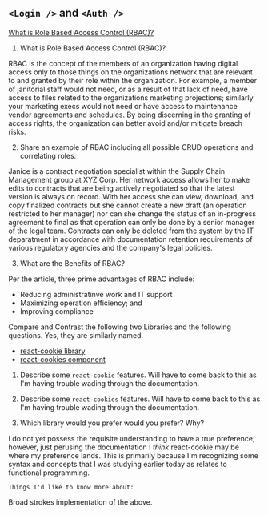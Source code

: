## `<Login />` and `<Auth />`

[What is Role Based Access Control (RBAC)?](https://digitalguardian.com/blog/what-role-based-access-control-rbac-examples-benefits-and-more)

1. What is Role Based Access Control (RBAC)?

RBAC is the concept of the members of an organization having digital access only to those things on the organizations network that are relevant to and granted by their role within the organization. For example, a member of janitorial staff would not need, or as a result of that lack of need, have access to files related to the organizations marketing projections; similarly your marketing execs would not need or have access to maintenance vendor agreements and schedules. By being discerning in the granting of access rights, the organization can better avoid and/or mitigate breach risks.

2. Share an example of RBAC including all possible CRUD operations and correlating roles.

Janice is a contract negotiation specialist within the Supply Chain Management group at XYZ Corp. Her network access allows her to make edits to contracts that are being actively negotiated so that the latest version is always on record. With her access she can view, download, and copy finalized contracts but she cannot create a new draft (an operation restricted to her manager) nor can she change the status of an in-progress agreement to final as that operation can only be done by a senior manager of the legal team. Contracts can only be deleted from the system by the IT deparatment in accordance with documentation retention requirements of various regulatory agencies and the company's legal policies.

3. What are the Benefits of RBAC?

Per the article, three prime advantages of RBAC include:
* Reducing administratinve work and IT support
* Maximizing operation efficiency; and
* Improving compliance

Compare and Contrast the following two Libraries and the following questions. Yes, they are similarly named.
* [react-cookie library](https://www.npmjs.com/package/react-cookie)
* [react-cookies component](https://www.npmjs.com/package/react-cookies)

1. Describe some `react-cookie` features.
Will have to come back to this as I'm having trouble wading through the documentation. 

2. Describe some `react-cookies` features.
Will have to come back to this as I'm having trouble wading through the documentation.

3. Which library would you prefer would you prefer? Why?

I do not yet possess the requisite understanding to have a true preference; however, just perusing the documentation I *think* react-cookie may be where my preference lands. This is primarily because I'm recognizing some syntax and concepts that I was studying earlier today as relates to functional programming.

`Things I'd like to know more about:`

Broad strokes implementation of the above.